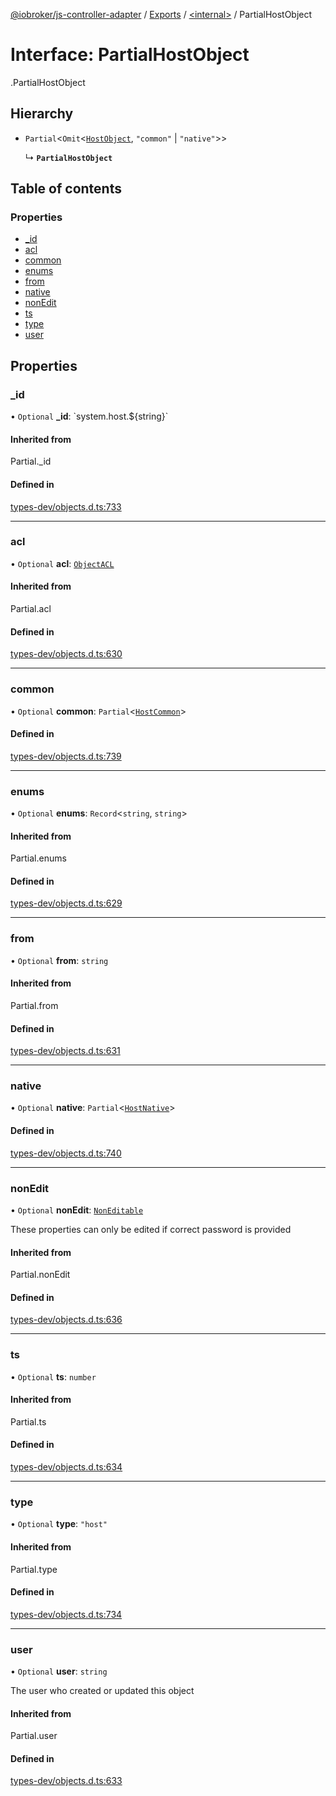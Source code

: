 [@iobroker/js-controller-adapter](../README.md) / [Exports](../modules.md) / [<internal\>](../modules/internal_.md) / PartialHostObject

# Interface: PartialHostObject

[<internal>](../modules/internal_.md).PartialHostObject

## Hierarchy

- `Partial`<`Omit`<[`HostObject`](internal_.HostObject.md), ``"common"`` \| ``"native"``\>\>

  ↳ **`PartialHostObject`**

## Table of contents

### Properties

- [\_id](internal_.PartialHostObject.md#_id)
- [acl](internal_.PartialHostObject.md#acl)
- [common](internal_.PartialHostObject.md#common)
- [enums](internal_.PartialHostObject.md#enums)
- [from](internal_.PartialHostObject.md#from)
- [native](internal_.PartialHostObject.md#native)
- [nonEdit](internal_.PartialHostObject.md#nonedit)
- [ts](internal_.PartialHostObject.md#ts)
- [type](internal_.PartialHostObject.md#type)
- [user](internal_.PartialHostObject.md#user)

## Properties

### \_id

• `Optional` **\_id**: \`system.host.${string}\`

#### Inherited from

Partial.\_id

#### Defined in

[types-dev/objects.d.ts:733](https://github.com/ioBroker/ioBroker.js-controller/blob/5fbbccd5/packages/types-dev/objects.d.ts#L733)

___

### acl

• `Optional` **acl**: [`ObjectACL`](internal_.ObjectACL.md)

#### Inherited from

Partial.acl

#### Defined in

[types-dev/objects.d.ts:630](https://github.com/ioBroker/ioBroker.js-controller/blob/5fbbccd5/packages/types-dev/objects.d.ts#L630)

___

### common

• `Optional` **common**: `Partial`<[`HostCommon`](internal_.HostCommon.md)\>

#### Defined in

[types-dev/objects.d.ts:739](https://github.com/ioBroker/ioBroker.js-controller/blob/5fbbccd5/packages/types-dev/objects.d.ts#L739)

___

### enums

• `Optional` **enums**: `Record`<`string`, `string`\>

#### Inherited from

Partial.enums

#### Defined in

[types-dev/objects.d.ts:629](https://github.com/ioBroker/ioBroker.js-controller/blob/5fbbccd5/packages/types-dev/objects.d.ts#L629)

___

### from

• `Optional` **from**: `string`

#### Inherited from

Partial.from

#### Defined in

[types-dev/objects.d.ts:631](https://github.com/ioBroker/ioBroker.js-controller/blob/5fbbccd5/packages/types-dev/objects.d.ts#L631)

___

### native

• `Optional` **native**: `Partial`<[`HostNative`](internal_.HostNative.md)\>

#### Defined in

[types-dev/objects.d.ts:740](https://github.com/ioBroker/ioBroker.js-controller/blob/5fbbccd5/packages/types-dev/objects.d.ts#L740)

___

### nonEdit

• `Optional` **nonEdit**: [`NonEditable`](internal_.NonEditable.md)

These properties can only be edited if correct password is provided

#### Inherited from

Partial.nonEdit

#### Defined in

[types-dev/objects.d.ts:636](https://github.com/ioBroker/ioBroker.js-controller/blob/5fbbccd5/packages/types-dev/objects.d.ts#L636)

___

### ts

• `Optional` **ts**: `number`

#### Inherited from

Partial.ts

#### Defined in

[types-dev/objects.d.ts:634](https://github.com/ioBroker/ioBroker.js-controller/blob/5fbbccd5/packages/types-dev/objects.d.ts#L634)

___

### type

• `Optional` **type**: ``"host"``

#### Inherited from

Partial.type

#### Defined in

[types-dev/objects.d.ts:734](https://github.com/ioBroker/ioBroker.js-controller/blob/5fbbccd5/packages/types-dev/objects.d.ts#L734)

___

### user

• `Optional` **user**: `string`

The user who created or updated this object

#### Inherited from

Partial.user

#### Defined in

[types-dev/objects.d.ts:633](https://github.com/ioBroker/ioBroker.js-controller/blob/5fbbccd5/packages/types-dev/objects.d.ts#L633)
